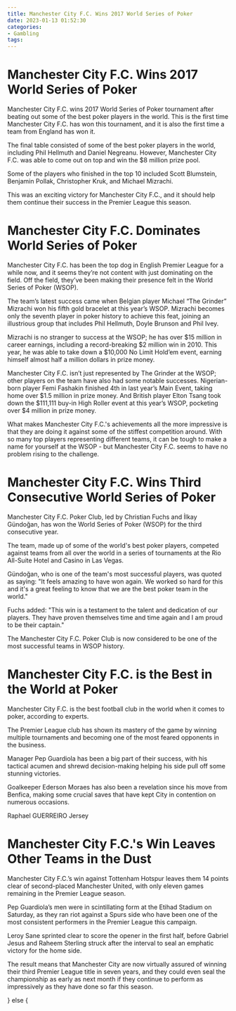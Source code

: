```yaml
---
title: Manchester City F.C. Wins 2017 World Series of Poker
date: 2023-01-13 01:52:30
categories:
- Gambling
tags:
---
```



#  Manchester City F.C. Wins 2017 World Series of Poker

Manchester City F.C. wins 2017 World Series of Poker tournament after beating out some of the best poker players in the world. This is the first time Manchester City F.C. has won this tournament, and it is also the first time a team from England has won it.

The final table consisted of some of the best poker players in the world, including Phil Hellmuth and Daniel Negreanu. However, Manchester City F.C. was able to come out on top and win the $8 million prize pool.

Some of the players who finished in the top 10 included Scott Blumstein, Benjamin Pollak, Christopher Kruk, and Michael Mizrachi.

This was an exciting victory for Manchester City F.C., and it should help them continue their success in the Premier League this season.

#  Manchester City F.C. Dominates World Series of Poker

Manchester City F.C. has been the top dog in English Premier League for a while now, and it seems they’re not content with just dominating on the field. Off the field, they’ve been making their presence felt in the World Series of Poker (WSOP).

The team’s latest success came when Belgian player Michael “The Grinder” Mizrachi won his fifth gold bracelet at this year’s WSOP. Mizrachi becomes only the seventh player in poker history to achieve this feat, joining an illustrious group that includes Phil Hellmuth, Doyle Brunson and Phil Ivey.

Mizrachi is no stranger to success at the WSOP; he has over $15 million in career earnings, including a record-breaking $2 million win in 2010. This year, he was able to take down a $10,000 No Limit Hold’em event, earning himself almost half a million dollars in prize money.

Manchester City F.C. isn’t just represented by The Grinder at the WSOP; other players on the team have also had some notable successes. Nigerian-born player Femi Fashakin finished 4th in last year’s Main Event, taking home over $1.5 million in prize money. And British player Elton Tsang took down the $111,111 buy-in High Roller event at this year’s WSOP, pocketing over $4 million in prize money.

What makes Manchester City F.C.'s achievements all the more impressive is that they are doing it against some of the stiffest competition around. With so many top players representing different teams, it can be tough to make a name for yourself at the WSOP - but Manchester City F.C. seems to have no problem rising to the challenge.

#  Manchester City F.C. Wins Third Consecutive World Series of Poker

Manchester City F.C. Poker Club, led by Christian Fuchs and İlkay Gündoğan, has won the World Series of Poker (WSOP) for the third consecutive year.

The team, made up of some of the world's best poker players, competed against teams from all over the world in a series of tournaments at the Rio All-Suite Hotel and Casino in Las Vegas.

Gündoğan, who is one of the team's most successful players, was quoted as saying: "It feels amazing to have won again. We worked so hard for this and it's a great feeling to know that we are the best poker team in the world."

Fuchs added: "This win is a testament to the talent and dedication of our players. They have proven themselves time and time again and I am proud to be their captain."

The Manchester City F.C. Poker Club is now considered to be one of the most successful teams in WSOP history.

#  Manchester City F.C. is the Best in the World at Poker

Manchester City F.C. is the best football club in the world when it comes to poker, according to experts.

The Premier League club has shown its mastery of the game by winning multiple tournaments and becoming one of the most feared opponents in the business.

Manager Pep Guardiola has been a big part of their success, with his tactical acumen and shrewd decision-making helping his side pull off some stunning victories.

Goalkeeper Ederson Moraes has also been a revelation since his move from Benfica, making some crucial saves that have kept City in contention on numerous occasions.

Raphael GUERREIRO Jersey

#  Manchester City F.C.'s Win Leaves Other Teams in the Dust

Manchester City F.C.’s win against Tottenham Hotspur leaves them 14 points clear of second-placed Manchester United, with only eleven games remaining in the Premier League season.

Pep Guardiola’s men were in scintillating form at the Etihad Stadium on Saturday, as they ran riot against a Spurs side who have been one of the most consistent performers in the Premier League this campaign.

Leroy Sane sprinted clear to score the opener in the first half, before Gabriel Jesus and Raheem Sterling struck after the interval to seal an emphatic victory for the home side.

The result means that Manchester City are now virtually assured of winning their third Premier League title in seven years, and they could even seal the championship as early as next month if they continue to perform as impressively as they have done so far this season.

} else {